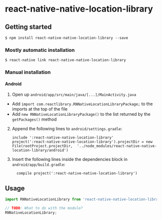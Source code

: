 
# react-native-native-location-library

## Getting started

`$ npm install react-native-native-location-library --save`

### Mostly automatic installation

`$ react-native link react-native-native-location-library`

### Manual installation


#### Android

1. Open up `android/app/src/main/java/[...]/MainActivity.java`
  - Add `import com.reactlibrary.RNNativeLocationLibraryPackage;` to the imports at the top of the file
  - Add `new RNNativeLocationLibraryPackage()` to the list returned by the `getPackages()` method
2. Append the following lines to `android/settings.gradle`:
  	```
  	include ':react-native-native-location-library'
  	project(':react-native-native-location-library').projectDir = new File(rootProject.projectDir, 	'../node_modules/react-native-native-location-library/android')
  	```
3. Insert the following lines inside the dependencies block in `android/app/build.gradle`:
  	```
      compile project(':react-native-native-location-library')
  	```


## Usage
```javascript
import RNNativeLocationLibrary from 'react-native-native-location-library';

// TODO: What to do with the module?
RNNativeLocationLibrary;
```
  